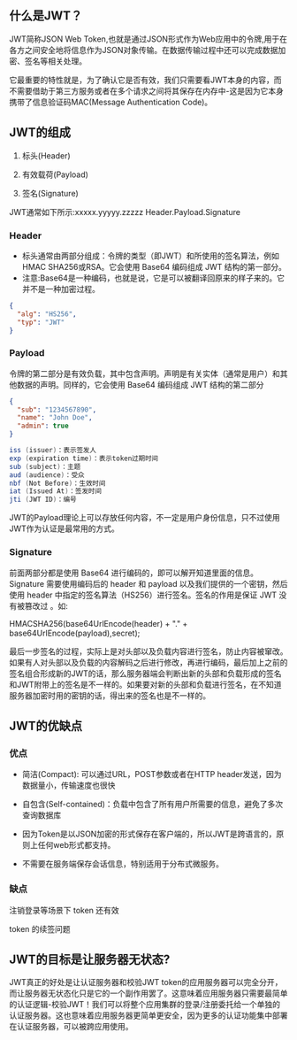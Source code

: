 ## 什么是JWT？

JWT简称JSON Web Token,也就是通过JSON形式作为Web应用中的令牌,用于在各方之间安全地将信息作为JSON对象传输。在数据传输过程中还可以完成数据加密、签名等相关处理。

它最重要的特性就是，为了确认它是否有效，我们只需要看JWT本身的内容，而不需要借助于第三方服务或者在多个请求之间将其保存在内存中-这是因为它本身携带了信息验证码MAC(Message Authentication Code)。

## JWT的组成

1. 标头(Header)

2. 有效载荷(Payload)

3. 签名(Signature)

JWT通常如下所示:xxxxx.yyyyy.zzzzz  Header.Payload.Signature

### Header

- 标头通常由两部分组成：令牌的类型（即JWT）和所使用的签名算法，例如HMAC SHA256或RSA。它会使用 Base64 编码组成 JWT 结构的第一部分。 
-  注意:Base64是一种编码，也就是说，它是可以被翻译回原来的样子来的。它并不是一种加密过程。 

```json
{
  "alg": "HS256",
  "typ": "JWT"
}
```

### Payload

令牌的第二部分是有效负载，其中包含声明。声明是有关实体（通常是用户）和其他数据的声明。同样的，它会使用 Base64 编码组成 JWT 结构的第二部分

```json
{
  "sub": "1234567890",
  "name": "John Doe",
  "admin": true
}
```

```java
iss (issuer)：表示签发人
exp (expiration time)：表示token过期时间
sub (subject)：主题
aud (audience)：受众
nbf (Not Before)：生效时间
iat (Issued At)：签发时间
jti (JWT ID)：编号
```

JWT的Payload理论上可以存放任何内容，不一定是用户身份信息，只不过使用JWT作为认证是最常用的方式。

### Signature

前面两部分都是使用 Base64 进行编码的，即可以解开知道里面的信息。Signature 需要使用编码后的 header 和 payload 以及我们提供的一个密钥，然后使用 header 中指定的签名算法（HS256）进行签名。签名的作用是保证 JWT 没有被篡改过 。如:

HMACSHA256(base64UrlEncode(header) + "." + base64UrlEncode(payload),secret); 

最后一步签名的过程，实际上是对头部以及负载内容进行签名，防止内容被窜改。如果有人对头部以及负载的内容解码之后进行修改，再进行编码，最后加上之前的签名组合形成新的JWT的话，那么服务器端会判断出新的头部和负载形成的签名和JWT附带上的签名是不一样的。如果要对新的头部和负载进行签名，在不知道服务器加密时用的密钥的话，得出来的签名也是不一样的。

## JWT的优缺点

### 优点

- 简洁(Compact): 可以通过URL，POST参数或者在HTTP header发送，因为数据量小，传输速度也很快
- 自包含(Self-contained)：负载中包含了所有用户所需要的信息，避免了多次查询数据库

- 因为Token是以JSON加密的形式保存在客户端的，所以JWT是跨语言的，原则上任何web形式都支持。
- 不需要在服务端保存会话信息，特别适用于分布式微服务。

### 缺点

注销登录等场景下 token 还有效

token 的续签问题

## **JWT的目标是让服务器无状态?**

JWT真正的好处是让认证服务器和校验JWT token的应用服务器可以完全分开，而让服务器无状态化只是它的一个副作用罢了。这意味着应用服务器只需要最简单的认证逻辑-校验JWT！我们可以将整个应用集群的登录/注册委托给一个单独的认证服务器。这也意味着应用服务器更简单更安全，因为更多的认证功能集中部署在认证服务器，可以被跨应用使用。

